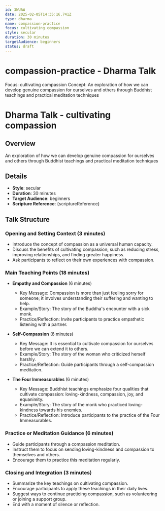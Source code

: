 ```yaml
---
id: 3WUAW
date: 2025-02-05T14:35:16.741Z
type: dharma
name: compassion-practice
focus: cultivating compassion
style: secular
duration: 30 minutes
targetAudience: beginners
status: draft
---
```

# compassion-practice - Dharma Talk
Focus: cultivating compassion
Concept: An exploration of how we can develop genuine compassion for ourselves and others through Buddhist teachings and practical meditation techniques
# Dharma Talk - cultivating compassion

## Overview

An exploration of how we can develop genuine compassion for ourselves and others through Buddhist teachings and practical meditation techniques

## Details
- **Style**: secular
- **Duration**: 30 minutes
- **Target Audience**: beginners
- **Scripture Reference**: {scriptureReference}

## Talk Structure

### Opening and Setting Context (3 minutes)

- Introduce the concept of compassion as a universal human capacity.
- Discuss the benefits of cultivating compassion, such as reducing stress, improving relationships, and finding greater happiness.
- Ask participants to reflect on their own experiences with compassion.

### Main Teaching Points (18 minutes)

- **Empathy and Compassion** (6 minutes)
  - Key Message: Compassion is more than just feeling sorry for someone; it involves understanding their suffering and wanting to help.
  - Example/Story: The story of the Buddha's encounter with a sick monk.
  - Practice/Reflection: Invite participants to practice empathetic listening with a partner.

- **Self-Compassion** (6 minutes)
  - Key Message: It is essential to cultivate compassion for ourselves before we can extend it to others.
  - Example/Story: The story of the woman who criticized herself harshly.
  - Practice/Reflection: Guide participants through a self-compassion meditation.

- **The Four Immeasurables** (6 minutes)
  - Key Message: Buddhist teachings emphasize four qualities that cultivate compassion: loving-kindness, compassion, joy, and equanimity.
  - Example/Story: The story of the monk who practiced loving-kindness towards his enemies.
  - Practice/Reflection: Introduce participants to the practice of the Four Immeasurables.

### Practice or Meditation Guidance (6 minutes)

- Guide participants through a compassion meditation.
- Instruct them to focus on sending loving-kindness and compassion to themselves and others.
- Encourage them to practice this meditation regularly.

### Closing and Integration (3 minutes)

- Summarize the key teachings on cultivating compassion.
- Encourage participants to apply these teachings in their daily lives.
- Suggest ways to continue practicing compassion, such as volunteering or joining a support group.
- End with a moment of silence or reflection.